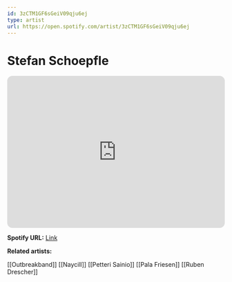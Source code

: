 ```yaml
---
id: 3zCTM1GF6sGeiV09qju6ej
type: artist
url: https://open.spotify.com/artist/3zCTM1GF6sGeiV09qju6ej
---
```

# Stefan Schoepfle

<iframe style="border-radius:12px" src="https://open.spotify.com/embed/artist/3zCTM1GF6sGeiV09qju6ej" width="100%" height="352" frameBorder="0" allowfullscreen="" allow="autoplay; clipboard-write; encrypted-media; fullscreen; picture-in-picture" loading="lazy"></iframe>

**Spotify URL:** [Link](https://open.spotify.com/artist/3zCTM1GF6sGeiV09qju6ej)

**Related artists:**

[[Outbreakband]]
[[Naycill]]
[[Petteri Sainio]]
[[Pala Friesen]]
[[Ruben Drescher]]
